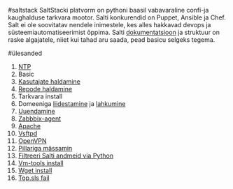 #saltstack
SaltStacki platvorm on pythoni baasil vabavaraline confi-ja kaughalduse tarkvara mootor. Salti konkurendid on Puppet, Ansible ja Chef. Salt ei ole soovitatav nendele inimestele, kes alles hakkavad devops ja süsteemiautomatiseerimist õppima.
Salti [dokumentatsioon](https://docs.saltstack.com/en/latest/) ja struktuur on raske algajatele, niiet kui tahad aru saada, pead basicu selgeks tegema.

#ülesanded
1. [NTP](https://github.com/asjalik/saltstack/tree/master/salt/ntp)
2. Basic
3. [Kasutajate haldamine](https://github.com/asjalik/saltstack/blob/master/salt/users/)
4. [Repode haldamine](https://github.com/asjalik/saltstack/tree/master/salt/repod)
5. Tarkvara install
6. Domeeniga [liidestamine](https://github.com/asjalik/saltstack/tree/master/salt/sssd) ja [lahkumine](https://github.com/asjalik/saltstack/tree/master/salt/sssd_leaveDomain)
7. [Uuendamine](https://github.com/asjalik/saltstack/tree/master/salt/update)
8. [Zabbbix-agent](https://github.com/asjalik/saltstack/tree/master/salt/zabbix-agent)
9. [Apache](https://github.com/asjalik/saltstack/tree/master/salt/apache)
10. [Vsftpd](https://github.com/asjalik/saltstack/tree/master/salt/vsftpd)
11. [OpenVPN](https://github.com/asjalik/saltstack/tree/master/salt/openvpn)
12. [Pillariga mässamin](https://github.com/asjalik/saltstack/tree/master/pillar)
13. [Filtreeri Salti andmeid via Python](https://github.com/asjalik/saltstack/tree/master/salt/scriptid)
14. [Vm-tools install](https://github.com/asjalik/saltstack/tree/master/salt/vm-tools)
15. [Wget install](https://github.com/asjalik/saltstack/tree/master/salt/wget)
16. [Top.sls fail](https://github.com/asjalik/saltstack/blob/master/salt/top.sls)
